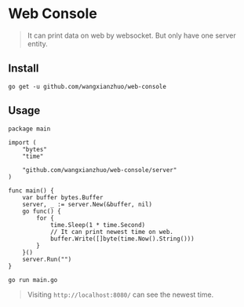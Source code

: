 # Web Console

>It can print data on web by websocket. But only have one server entity.

## Install

    go get -u github.com/wangxianzhuo/web-console

## Usage

```golang
package main

import (
    "bytes"
    "time"

    "github.com/wangxianzhuo/web-console/server"
)

func main() {
    var buffer bytes.Buffer
    server, _ := server.New(&buffer, nil)
    go func() {
        for {
            time.Sleep(1 * time.Second)
            // It can print newest time on web.
            buffer.Write([]byte(time.Now().String()))
        }
    }()
    server.Run("")
}
```

```shell
go run main.go
```

> Visiting `http://localhost:8080/` can see the newest time.
